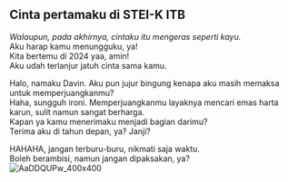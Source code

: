 ## Cinta pertamaku di STEI-K ITB
*Walaupun, pada akhirnya, cintaku itu mengeras seperti kayu.*  
Aku harap kamu menungguku, ya!  
Kita bertemu di 2024 yaa, amin!  
Aku udah terlanjur jatuh cinta sama kamu.
  
Halo, namaku Davin. Aku pun jujur bingung kenapa aku masih memaksa untuk memperjuangkanmu?  
Haha, sungguh ironi. Memperjuangkanmu layaknya mencari emas harta karun, sulit namun sangat berharga.  
Kapan ya kamu menerimaku menjadi bagian darimu?   
Terima aku di tahun depan, ya? Janji?  

HAHAHA, jangan terburu-buru, nikmati saja waktu.  
Boleh berambisi, namun jangan dipaksakan, ya?  
![AaDDQUPw_400x400](https://github.com/mewcurryy/squash-changes/assets/110343007/0ac7e8ee-77da-42f0-ba40-90a8f812898c)
